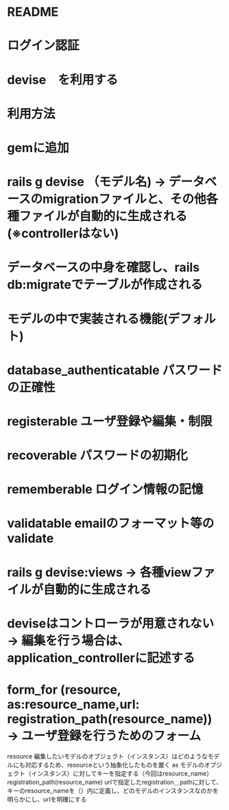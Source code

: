 # README

# ログイン認証
# devise　を利用する

# 利用方法
# gemに追加
# rails g devise （モデル名) →  データベースのmigrationファイルと、その他各種ファイルが自動的に生成される(※controllerはない)
# データベースの中身を確認し、rails db:migrateでテーブルが作成される


# モデルの中で実装される機能(デフォルト)
# database_authenticatable   パスワードの正確性 
# registerable               ユーザ登録や編集・制限
# recoverable                パスワードの初期化
# rememberable               ログイン情報の記憶
# validatable                emailのフォーマット等のvalidate


# rails g devise:views → 各種viewファイルが自動的に生成される

# deviseはコントローラが用意されない →  編集を行う場合は、application_controllerに記述する

# form_for (resource, as:resource_name,url: registration_path(resource_name)) → ユーザ登録を行うためのフォーム
resource   編集したいモデルのオブジェクト（インスタンス）はどのようなモデルにも対応するため、resourceという抽象化したものを置く
as         モデルのオブジェクト（インスタンス）に対してキーを指定する（今回はresource_name）
registration_path(resource_name)    urlで指定したregistration＿pathに対して、キーのresource_nameを（）内に定義し、どのモデルのインスタンスなのかを明らかにし、urlを明確にする